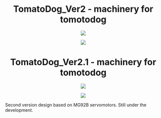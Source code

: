 <h1 align="center"> TomatoDog_Ver2 - machinery for tomotodog</h1>
<p align="center">
<a href=""><img src="https://img.shields.io/badge/version-1.0.0-blue.svg"></a>
</p>

<p align="center">
<img src="./3D files2.1/TomatoDogV2.PNG">
<h1 align="center"> TomatoDog_Ver2.1 - machinery for tomotodog</h1>
<p align="center">
<a href=""><img src="https://img.shields.io/badge/version-1.0.0-blue.svg"></a>
</p>

<p align="center">
<img src="./3D files2.1/TomatoDogV2.PNG">
</p>

Second version design based on MG92B servomotors.
Still under the development.
